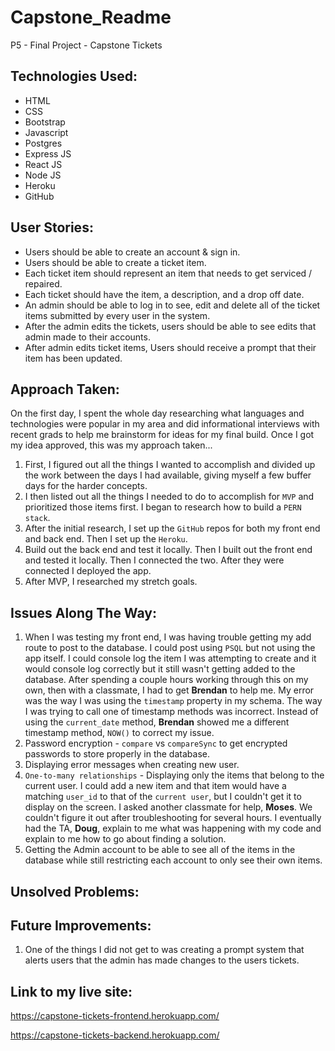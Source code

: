 # Capstone_Readme
P5 - Final Project - Capstone Tickets

Technologies Used:
------------------
* HTML
* CSS
* Bootstrap
* Javascript
* Postgres
* Express JS
* React JS
* Node JS
* Heroku
* GitHub

User Stories:
---------------
* Users should be able to create an account & sign in.
* Users should be able to create a ticket item.
* Each ticket item should represent an item that needs to get serviced / repaired.
* Each ticket should have the item, a description, and a drop off date.
* An admin should be able to log in to see, edit and delete all of the ticket items submitted by every user in the system.
* After the admin edits the tickets, users should be able to see edits that admin made to their accounts.
* After admin edits ticket items, Users should receive a prompt that their item has been updated.

Approach Taken:
---------------
On the first day, I spent the whole day researching what languages and technologies were popular in my area and did informational interviews with recent grads to help me brainstorm for ideas for my final build. Once I got my idea approved, this was my approach taken...

1. First, I figured out all the things I wanted to accomplish and divided up the work between the days I had available, giving myself a few buffer days for the harder concepts.
2. I then listed out all the things I needed to do to accomplish for `MVP` and prioritized those items first. I began to research how to build a `PERN stack`.
3. After the initial research, I set up the `GitHub` repos for both my front end and back end. Then I set up the `Heroku`.
4. Build out the back end and test it locally. Then I built out the front end and tested it locally. Then I connected the two. After they were connected I deployed the app.
5. After MVP, I researched my stretch goals.

Issues Along The Way:
---------------------
1. When I was testing my front end, I was having trouble getting my add route to post to the database. I could post using `PSQL` but not using the app itself. I could console log the item I was attempting to create and it would console log correctly but it still wasn't getting added to the database. After spending a couple hours working through this on my own, then with a classmate, I had to get **Brendan** to help me. My error was the way I was using the `timestamp` property in my schema. The way I was trying to call one of timestamp methods was incorrect. Instead of using the `current_date` method, **Brendan** showed me a different timestamp method, `NOW()` to correct my issue.
2. Password encryption -  `compare` vs `compareSync` to get encrypted passwords to store properly in the database.
3. Displaying error messages when creating new user.
4. `One-to-many relationships` - Displaying only the items that belong to the current user. I could add a new item and that item would have a matching `user_id` to that of the `current user`, but I couldn't get it to display on the screen. I asked another classmate for help, **Moses**. We couldn't figure it out after troubleshooting for several hours. I eventually had the TA, **Doug**, explain to me what was happening with my code and explain to me how to go about finding a solution.
5. Getting the Admin account to be able to see all of the items in the database while still restricting each account to only see their own items.

Unsolved Problems:
------------------

Future Improvements:
------------------
1. One of the things I did not get to was creating a prompt system that alerts users that the admin has made changes to the users tickets.

Link to my live site:
---------------------
https://capstone-tickets-frontend.herokuapp.com/

https://capstone-tickets-backend.herokuapp.com/
